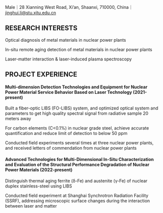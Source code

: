 Male｜28 Xianning West Road, Xi’an, Shaanxi, 710000, China｜jinghui.li@stu.xjtu.edu.cn

<h2>RESEARCH INTERESTS</h2>
<p>Optical diagnosis of metal materials in nuclear power plants<br>
<p>In-situ remote aging detection of metal materials in nuclear power plants<br>
<p>Laser-matter interaction & laser-induced plasma spectroscopy</p>

<h2>PROJECT EXPERIENCE</h2>
<h4>Multi-dimension Detection Technologies and Equipment for Nuclear Power Material Service Behavior Based on Laser Technology (2021-present)</h4>
<p>Built a fiber-optic LIBS (FO-LIBS) system, and optimized optical system and parameters to get high quality spectral signal from radiative sample 20 meters away<br>
<p>For carbon elements (C<0.1%) in nuclear grade steel, achieve accurate quantification and reduce limit of detection to below 50 ppm</br>
<p>Conducted field experiments several times at three nuclear power plants, and received letters of commendation from nuclear power plants</p>
<h4>Advanced Technologies for Multi-Dimensional In-Situ Characterization and Evaluation of the Structural Performance Degradation of Nuclear Power Materials (2022-present)</h4>
<p>Distinguish thermal aging ferrite (δ-Fe) and austenite (γ-Fe) of nuclear duplex stainless-steel using LIBS<br>
<p>Conducted field experiment at Shanghai Synchrotron Radiation Facility (SSRF), addressing microscopic surface changes during the interaction between laser and matter</p>

